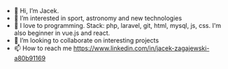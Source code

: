 - 👋 Hi, I’m  Jacek.
- 👀 I’m interested in sport, astronomy and new technologies
- 🌱 I love to programming. Stack: php, laravel, git, html, mysql, js, css. I'm also beginner in vue.js and react.
- 💞️ I’m looking to collaborate on interesting projects
- 📫 How to reach me https://www.linkedin.com/in/jacek-zagajewski-a80b91169

<!---
jaczag/jaczag is a ✨ special ✨ repository because its `README.md` (this file) appears on your GitHub profile.
You can click the Preview link to take a look at your changes.
--->
